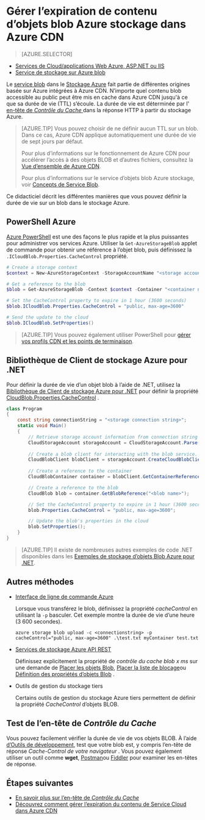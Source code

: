 <properties
 pageTitle="Gérer l’expiration de contenu d’objets blob Azure stockage dans Azure CDN | Microsoft Azure"
 description="Découvrez les options permettant de contrôler la durée de vie des objets BLOB dans Azure CDN mise en cache."
 services="cdn"
 documentationCenter=""
 authors="camsoper"
 manager="erikre"
 editor=""/>
<tags
 ms.service="cdn"
 ms.workload="media"
 ms.tgt_pltfrm="na"
 ms.devlang="multiple"
 ms.topic="article"
 ms.date="09/15/2016"
 ms.author="casoper"/>


# <a name="manage-expiration-of-azure-storage-blob-content-in-azure-cdn"></a>Gérer l’expiration de contenu d’objets blob Azure stockage dans Azure CDN

> [AZURE.SELECTOR]
- [Services de Cloud/applications Web Azure, ASP.NET ou IIS](cdn-manage-expiration-of-cloud-service-content.md)
- [Service de stockage sur Azure blob](cdn-manage-expiration-of-blob-content.md)

Le [service blob](../storage/storage-introduction.md#blob-storage) dans le [Stockage Azure](../storage/storage-introduction.md) fait partie de différentes origines basée sur Azure intégrées à Azure CDN.  N’importe quel contenu blob accessible au public peut être mis en cache dans Azure CDN jusqu'à ce que sa durée de vie (TTL) s’écoule.  La durée de vie est déterminée par l' [en-tête de *Contrôle du Cache* ](http://www.w3.org/Protocols/rfc2616/rfc2616-sec14.html#sec14.9) dans la réponse HTTP à partir du stockage Azure.

>[AZURE.TIP] Vous pouvez choisir de ne définir aucun TTL sur un blob.  Dans ce cas, Azure CDN applique automatiquement une durée de vie de sept jours par défaut.
>
>Pour plus d’informations sur le fonctionnement de Azure CDN pour accélérer l’accès à des objets BLOB et d’autres fichiers, consultez la [Vue d’ensemble de Azure CDN](./cdn-overview.md).
>
>Pour plus d’informations sur le service d’objets blob Azure stockage, voir [Concepts de Service Blob](https://msdn.microsoft.com/library/dd179376.aspx). 

Ce didacticiel décrit les différentes manières que vous pouvez définir la durée de vie sur un blob dans le stockage Azure.  

## <a name="azure-powershell"></a>PowerShell Azure

[Azure PowerShell](../powershell-install-configure.md) est une des façons le plus rapide et la plus puissantes pour administrer vos services Azure.  Utiliser la `Get-AzureStorageBlob` applet de commande pour obtenir une référence à l’objet blob, puis définissez la `.ICloudBlob.Properties.CacheControl` propriété. 

```powershell
# Create a storage context
$context = New-AzureStorageContext -StorageAccountName "<storage account name>" -StorageAccountKey "<storage account key>"

# Get a reference to the blob
$blob = Get-AzureStorageBlob -Context $context -Container "<container name>" -Blob "<blob name>"

# Set the CacheControl property to expire in 1 hour (3600 seconds)
$blob.ICloudBlob.Properties.CacheControl = "public, max-age=3600"

# Send the update to the cloud
$blob.ICloudBlob.SetProperties()
```

>[AZURE.TIP] Vous pouvez également utiliser PowerShell pour [gérer vos profils CDN et les points de terminaison](./cdn-manage-powershell.md).

## <a name="azure-storage-client-library-for-net"></a>Bibliothèque de Client de stockage Azure pour .NET

Pour définir la durée de vie d’un objet blob à l’aide de .NET, utilisez la [Bibliothèque de Client de stockage Azure pour .NET](../storage/storage-dotnet-how-to-use-blobs.md) pour définir la propriété [CloudBlob.Properties.CacheControl](https://msdn.microsoft.com/library/microsoft.windowsazure.storage.blob.blobproperties.cachecontrol.aspx) .

```csharp
class Program
{
    const string connectionString = "<storage connection string>";
    static void Main()
    {
        // Retrieve storage account information from connection string
        CloudStorageAccount storageAccount = CloudStorageAccount.Parse(connectionString);
        
        // Create a blob client for interacting with the blob service.
        CloudBlobClient blobClient = storageAccount.CreateCloudBlobClient();
        
        // Create a reference to the container
        CloudBlobContainer container = blobClient.GetContainerReference("<container name>");

        // Create a reference to the blob
        CloudBlob blob = container.GetBlobReference("<blob name>");

        // Set the CacheControl property to expire in 1 hour (3600 seconds)
        blob.Properties.CacheControl = "public, max-age=3600";

        // Update the blob's properties in the cloud
        blob.SetProperties();
    }
}
```

>[AZURE.TIP] Il existe de nombreuses autres exemples de code .NET disponibles dans les [Exemples de stockage d’objets Blob Azure pour .NET](https://azure.microsoft.com/documentation/samples/storage-blob-dotnet-getting-started/).

## <a name="other-methods"></a>Autres méthodes

- [Interface de ligne de commande Azure](../xplat-cli-install.md)

    Lorsque vous transférez le blob, définissez la propriété *cacheControl* en utilisant la `-p` basculer.  Cet exemple montre la durée de vie d’une heure (3 600 secondes).

    ```text
    azure storage blob upload -c <connectionstring> -p cacheControl="public, max-age=3600" .\test.txt myContainer test.txt
    ```

- [Services de stockage Azure API REST](https://msdn.microsoft.com/library/azure/dd179355.aspx)

    Définissez explicitement la propriété de *contrôle du cache blob x ms* sur une demande de [Placer les objets Blob](https://msdn.microsoft.com/en-us/library/azure/dd179451.aspx), [Placer la liste de blocage](https://msdn.microsoft.com/en-us/library/azure/dd179467.aspx)ou [Définition des propriétés d’objets Blob](https://msdn.microsoft.com/library/azure/ee691966.aspx) .

- Outils de gestion du stockage tiers

    Certains outils de gestion du stockage Azure tiers permettent de définir la propriété *CacheControl* d’objets BLOB. 

## <a name="testing-the-cache-control-header"></a>Test de l’en-tête de *Contrôle du Cache*

Vous pouvez facilement vérifier la durée de vie de vos objets BLOB.  À l’aide [d’Outils de développement](https://developer.microsoft.com/microsoft-edge/platform/documentation/f12-devtools-guide/), test que votre blob est, y compris l’en-tête de réponse *Cache-Control de votre navigateur* .  Vous pouvez également utiliser un outil comme **wget**, [Postman](https://www.getpostman.com/)ou [Fiddler](http://www.telerik.com/fiddler) pour examiner les en-têtes de réponse.

## <a name="next-steps"></a>Étapes suivantes

- [En savoir plus sur l’en-tête de *Contrôle du Cache*](http://www.w3.org/Protocols/rfc2616/rfc2616-sec14.html#sec14.9)
- [Découvrez comment gérer l’expiration du contenu de Service Cloud dans Azure CDN](./cdn-manage-expiration-of-cloud-service-content.md)

